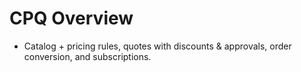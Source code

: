 # CPQ Overview
- Catalog + pricing rules, quotes with discounts & approvals, order conversion, and subscriptions.

